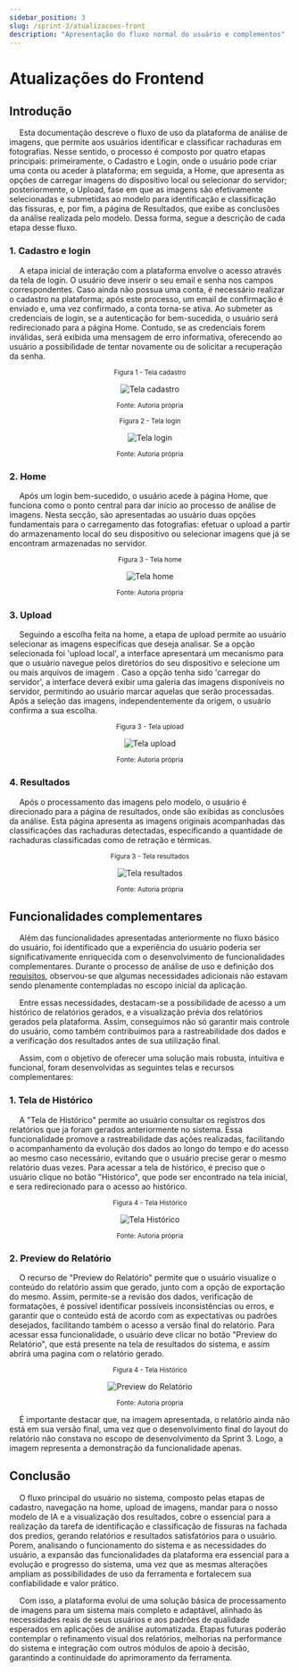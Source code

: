 ```yaml
---
sidebar_position: 3
slug: /sprint-3/atualizacoes-front
description: "Apresentação do fluxo normal do usuário e complementos"
---
```


# Atualizações do Frontend

## Introdução

&emsp; Esta documentação descreve o fluxo de uso da plataforma de análise de imagens, que permite aos usuários identificar e classificar rachaduras em fotografias. Nesse sentido, o processo é composto por quatro etapas principais: primeiramente, o Cadastro e Login, onde o usuário pode criar uma conta ou aceder à plataforma; em seguida, a Home, que apresenta as opções de carregar imagens do dispositivo local ou selecionar do servidor; posteriormente, o Upload, fase em que as imagens são efetivamente selecionadas e submetidas ao modelo para identificação e classificação das fissuras, e, por fim, a página de Resultados, que exibe as conclusões da análise realizada pelo modelo. Dessa forma, segue a descrição de cada etapa desse fluxo.

### 1. Cadastro e login

&emsp; A etapa inicial de interação com a plataforma envolve o acesso através da tela de login. O usuário deve inserir o seu email e senha nos campos correspondentes. Caso ainda não possua uma conta, é necessário realizar o cadastro na plataforma; após este processo, um email de confirmação é enviado e, uma vez confirmado, a conta torna-se ativa. Ao submeter as credenciais de login, se a autenticação for bem-sucedida, o usuário será redirecionado para a página Home. Contudo, se as credenciais forem inválidas, será exibida uma mensagem de erro informativa, oferecendo ao usuário a possibilidade de tentar novamente ou de solicitar a recuperação da senha.

<div align="center" width="100%">

<sub>Figura 1 - Tela cadastro</sub>

![Tela cadastro](/img/telaCadastro.png)

<sup>Fonte: Autoria própria </sup>

</div>

<div align="center" width="100%">

<sub>Figura 2 - Tela login</sub>

![Tela login](/img/telaLogin.png)

<sup>Fonte: Autoria própria </sup>

</div>

### 2. Home

&emsp; Após um login bem-sucedido, o usuário acede à página Home, que funciona como o ponto central para dar início ao processo de análise de imagens. Nesta secção, são apresentadas ao usuário duas opções fundamentais para o carregamento das fotografias: efetuar o upload a partir do armazenamento local do seu dispositivo ou selecionar imagens que já se encontram armazenadas no servidor. 

<div align="center" width="100%">

<sub>Figura 3 - Tela home</sub>

![Tela home](/img/telaHome.png)

<sup>Fonte: Autoria própria </sup>

</div>

### 3. Upload

&emsp; Seguindo a escolha feita na home, a etapa de upload permite ao usuário selecionar as imagens específicas que deseja analisar. Se a opção selecionada foi 'upload local', a interface apresentará um mecanismo para que o usuário navegue pelos diretórios do seu dispositivo e selecione um ou mais arquivos de imagem . Caso a opção tenha sido 'carregar do servidor', a interface deverá exibir uma galeria das imagens disponíveis no servidor, permitindo ao usuário marcar aquelas que serão processadas. Após a seleção das imagens, independentemente da origem, o usuário confirma a sua escolha.

<div align="center" width="100%">

<sub>Figura 3 - Tela upload</sub>

![Tela upload](/img/telaUpload.png)

<sup>Fonte: Autoria própria </sup>

</div>

### 4. Resultados

&emsp; Após o processamento das imagens pelo modelo, o usuário é direcionado para a página de resultados, onde são exibidas as conclusões da análise. Esta página apresenta as imagens originais acompanhadas das classificações das rachaduras detectadas, especificando a quantidade de rachaduras classificadas como de retração e térmicas.

<div align="center" width="100%">

<sub>Figura 3 - Tela resultados</sub>

![Tela resultados](/img/telaResultados.png)

<sup>Fonte: Autoria própria </sup>

</div>

## Funcionalidades complementares

&emsp; Além das funcionalidades apresentadas anteriormente no fluxo básico do usuário, foi identificado que a experiência do usuário poderia ser significativamente enriquecida com o desenvolvimento de funcionalidades complementares. Durante o processo de análise de uso e definição dos [requisitos](../sprint-1/especificacoes-tecnicas/Requisitos_Funcionais.md), observou-se que algumas necessidades adicionais não estavam sendo plenamente contempladas no escopo inicial da aplicação.

&emsp; Entre essas necessidades, destacam-se a possibilidade de acesso a um histórico de relatórios gerados, e a visualização prévia dos relatórios gerados pela plataforma. Assim, conseguimos não só garantir mais controle do usuário, como também contribuimos para a rastreabilidade dos dados e a verificação dos resultados antes de sua utilização final.

&emsp; Assim, com o objetivo de oferecer uma solução mais robusta, intuitiva e funcional, foram desenvolvidas as seguintes telas e recursos complementares:

### 1. Tela de Histórico

&emsp; A "Tela de Histórico" permite ao usuário consultar os registros dos relatórios que ja foram gerados anteriormente no sistema. Essa funcionalidade promove a rastreabilidade das ações realizadas, facilitando o acompanhamento da evolução dos dados ao longo do tempo e do acesso ao mesmo caso necessário, evitando que o usuário precise gerar o mesmo relatório duas vezes. Para acessar a tela de histórico, é preciso que o usuário clique no botão "Histórico", que pode ser encontrado na tela inicial, e sera redirecionado para o acesso ao histórico.

<div align="center" width="100%">

<sub>Figura 4 - Tela Histórico</sub>

![Tela Histórico](/img/historico.png)

<sup>Fonte: Autoria própria </sup>

</div>


### 2. Preview do Relatório

&emsp; O recurso de "Preview do Relatório" permite que o usuário visualize o conteúdo do relatório assim que gerado, junto com a opção de exportação do mesmo. Assim, permite-se a revisão dos dados, verificação de formatações, é possível identificar possíveis inconsistências ou erros, e garantir que o conteúdo está de acordo com as expectativas ou padrões desejados, facilitando também o acesso a versão final do relatório. Para acessar essa funcionalidade, o usuário deve clicar no botão "Preview do Relatório", que está presente na tela de resultados do sistema, e assim abrirá uma pagina com o relatório gerado.

<div align="center" width="100%">

<sub>Figura 4 - Tela Histórico</sub>

![Preview do Relatório](/img/preview.png)

<sup>Fonte: Autoria própria </sup>

</div>

&emsp; É importante destacar que, na imagem apresentada, o relatório ainda não está em sua versão final, uma vez que o desenvolvimento final do layout do relatório não constava no escopo de desenvolvimento da Sprint 3. Logo, a imagem representa a demonstração da funcionalidade apenas.

## Conclusão

&emsp; O fluxo principal do usuário no sistema, composto pelas etapas de cadastro, navegação na home, upload de imagens, mandar para o nosso modelo de IA e a visualização dos resultados, cobre o essencial para a realização da tarefa de identificação e classificação de fissuras na fachada dos predios, gerando relatórios e resultados satisfatórios para o usuário. Porem, analisando o funcionamento do sistema e as necessidades do usuário, a expansão das funcionalidades da plataforma era essencial para a evolução e progresso do sistema, uma vez que as mesmas alterações ampliam as possibilidades de uso da ferramenta e fortalecem sua confiabilidade e valor prático.

&emsp; Com isso, a plataforma evolui de uma solução básica de processamento de imagens para um sistema mais completo e adaptável, alinhado às necessidades reais de seus usuários e aos padrões de qualidade esperados em aplicações de análise automatizada. Etapas futuras poderão contemplar o refinamento visual dos relatórios, melhorias na performance do sistema e integração com outros módulos de apoio à decisão, garantindo a continuidade do aprimoramento da ferramenta.